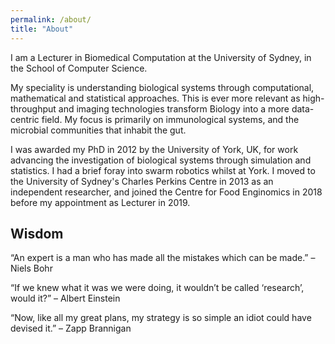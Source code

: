 ```yaml
---
permalink: /about/
title: "About"
---
```


I am a Lecturer in Biomedical Computation at the University of Sydney, in the School of Computer Science. 

My speciality is understanding biological systems through computational, mathematical and statistical approaches. This is ever more relevant as high-throughput and imaging technologies transform Biology into a more data-centric field. My focus is primarily on immunological systems, and the microbial communities that inhabit the gut.

I was awarded my PhD in 2012 by the University of York, UK, for work advancing the investigation of biological systems through simulation and statistics. I had a brief foray into swarm robotics whilst at York. I moved to the University of Sydney's Charles Perkins Centre in 2013 as an independent researcher, and joined the Centre for Food Enginomics in 2018 before my appointment as Lecturer in 2019.

## Wisdom

“An expert is a man who has made all the mistakes which can be made.” – Niels Bohr

“If we knew what it was we were doing, it wouldn’t be called ‘research’, would it?” – Albert Einstein

“Now, like all my great plans, my strategy is so simple an idiot could have devised it.” – Zapp Brannigan
